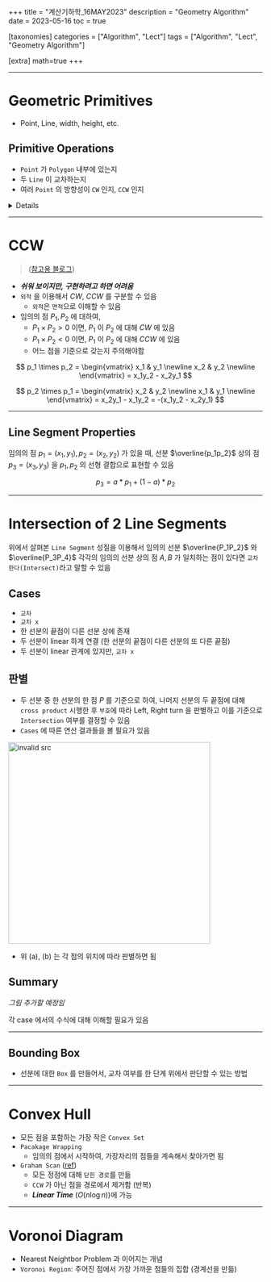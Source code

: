 +++
title = "계산기하학_16MAY2023"
description = "Geometry Algorithm"
date = 2023-05-16
toc = true

[taxonomies]
categories = ["Algorithm", "Lect"]
tags = ["Algorithm", "Lect", "Geometry Algorithm"]

[extra]
math=true
+++

---
# Geometric Primitives
- Point, Line, width, height, etc.
## Primitive Operations
  - `Point` 가 `Polygon` 내부에 있는지
  - 두 `Line` 이 교차하는지
  - 여러 `Point` 의 방향성이 `CW` 인지, `CCW` 인지

<details>
문제를 풀 때, 너무 큰 그림부터 보려고 하지 말고, `Primitive` 부터 접근하는 방법에 관해 들음
</details>

---
# CCW 
> ([참고용 블로그](https://snowfleur.tistory.com/98))
- ***쉬워 보이지만, 구현하려고 하면 어려움***
- `외적` 을 이용해서 <txtylw>*CW*</txtylw>, <txtylw>*CCW*</txtylw> 를 구분할 수 있음
  - `외적`은 `면적`으로 이해할 수 있음
- 임의의 점 $P_1, P_2$ 에 대하여,
  - $P_1 \times P_2 > 0$ 이면, $P_1$ 이 $P_2$ 에 대해 <txtylw>*CW*</txtylw> 에 있음
  - $P_1 \times P_2 < 0$ 이면, $P_1$ 이 $P_2$ 에 대해 <txtylw>*CCW*</txtylw> 에 있음
  - <txtred>어느 점을 기준으로 갖는지 주의해야함</txtred>


$$
p_1 \times p_2 = 
  \begin{vmatrix}
  x_1 & y_1 \newline
  x_2 & y_2 \newline
  \end{vmatrix}
= x_1y_2 - x_2y_1
$$

$$
p_2 \times p_1 = 
  \begin{vmatrix}
  x_2 & y_2 \newline
  x_1 & y_1 \newline
  \end{vmatrix}
= x_2y_1 - x_1y_2 = -(x_1y_2 - x_2y_1)
$$

---

## Line Segment Properties
임의의 점 $p_1 = (x_1, y_1), p_2 = (x_2, y_2)$ 가 있을 때, 선분 $\overline{p_1p_2}$ 상의 점 $p_3 = (x_3, y_3)$ 을 $p_1, p_2$ 의 선형 결합으로 표현할 수 있음

$$ p_3 = a * p_1 + (1-a) * p_2$$

---

# Intersection of 2 Line Segments
위에서 살펴본 `Line Segment` 성질을 이용해서 임의의 선분 $\overline{P_1P_2}$ 와 $\overline{P_3P_4}$ 각각의 임의의 선분 상의 점 $A, B$ 가 일치하는 점이 있다면 `교차한다(Intersect)`라고 말할 수 있음

## Cases
- `교차`
- `교차 x`
- 한 선분의 끝점이 다른 선분 상에 존재
- 두 선분이 linear 하게 연결 (한 선분의 끝점이 다른 선분의 또 다른 끝점)
- 두 선분이 linear 관계에 있지만, `교차 x`

## 판별
- 두 선분 중 한 선분의 한 점 $P$ 를 기준으로 하여, 나머지 선분의 두 끝점에 대해 `cross product` 시행한 후 `부호`에 따라 <txtylw>Left</txtylw>, <txtylw>Right</txtylw> turn 을 판별하고 이를 기준으로 `Intersection` 여부를 결정할 수 있음
- `Cases` 에 따른 연산 결과들을 볼 필요가 있음

<img src="../../images/post/cb20337/line_seg.png" alt="invalid src" width="400rem" />

- 위 (a), (b) 는 각 점의 위치에 따라 판별하면 됨

## Summary
*그림 추가할 예정임*

<txtred>각 case 에서의 수식에 대해 이해할 필요가 있음</txtred>

---

## Bounding Box
- 선분에 대한 `Box` 를 만들어서, 교차 여부를 한 단계 위에서 판단할 수 있는 방법

---

# Convex Hull
- 모든 점을 포함하는 가장 작은 `Convex Set`
- `Pacakage Wrapping`
  - 임의의 점에서 시작하여, 가장자리의 점들을 계속해서 찾아가면 됨
- `Graham Scan` ([ref](https://kbw1101.tistory.com/50))
  - 모든 정점에 대해 `닫힌 경로`를 만듦
  - `CCW` 가 아닌 점을 경로에서 제거함 (반복)
  - ***Linear Time*** ($O(n\log n)$)에 가능

---

# Voronoi Diagram
- Nearest Neightbor Problem 과 이어지는 개념
- `Voronoi Region`: 주어진 점에서 가장 가까운 점들의 집합 (경계선을 만듦)
